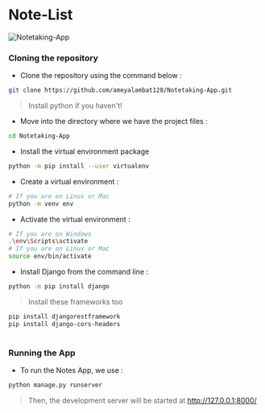 # Note-List

![Notetaking-App](https://user-images.githubusercontent.com/63185829/143322196-ef1b39a0-4205-4875-99e2-b08128cb7956.png)

### Cloning the repository

- Clone the repository using the command below :
```bash
git clone https://github.com/ameyalambat128/Notetaking-App.git

```

> Install python if you haven't!


- Move into the directory where we have the project files : 
```bash
cd Notetaking-App

```


- Install the virtual environment package
```bash
python -m pip install --user virtualenv  
```

- Create a virtual environment :
```bash
# If you are on Linux or Mac
python -m venv env
```

- Activate the virtual environment :
```bash
# If you are on Windows
.\env\Scripts\activate
# If you are on Linux or Mac
source env/bin/activate
```

- Install Django from the command line : 
```bash
python -m pip install django
```
> Install these frameworks too
```bash
pip install djangorestframework
pip install django-cors-headers   
```

#

### Running the App

- To run the Notes App, we use :
```bash
python manage.py runserver
```

> Then, the development server will be started at http://127.0.0.1:8000/

#
